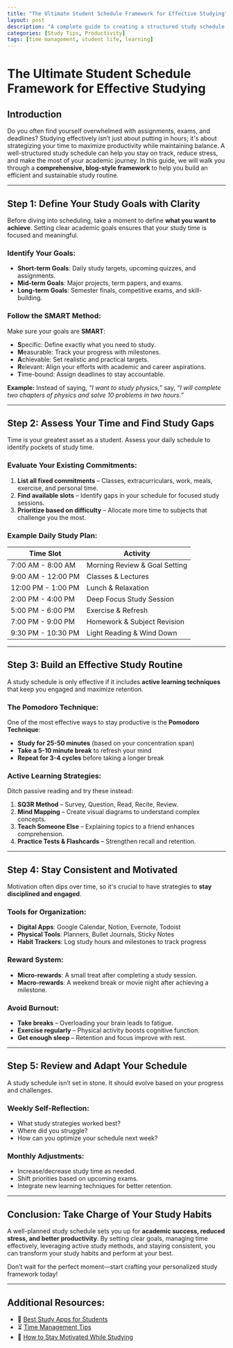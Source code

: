 ```yaml
---
title: "The Ultimate Student Schedule Framework for Effective Studying"
layout: post
description: "A complete guide to creating a structured study schedule for academic success."
categories: [Study Tips, Productivity]
tags: [time management, student life, learning]
---
```


# The Ultimate Student Schedule Framework for Effective Studying

## Introduction

Do you often find yourself overwhelmed with assignments, exams, and deadlines? Studying effectively isn’t just about putting in hours; it's about strategizing your time to maximize productivity while maintaining balance. A well-structured study schedule can help you stay on track, reduce stress, and make the most of your academic journey. In this guide, we will walk you through a **comprehensive, blog-style framework** to help you build an efficient and sustainable study routine. 

---

## Step 1: Define Your Study Goals with Clarity

Before diving into scheduling, take a moment to define **what you want to achieve**. Setting clear academic goals ensures that your study time is focused and meaningful.

### Identify Your Goals:
- **Short-term Goals**: Daily study targets, upcoming quizzes, and assignments.
- **Mid-term Goals**: Major projects, term papers, and exams.
- **Long-term Goals**: Semester finals, competitive exams, and skill-building.

### Follow the SMART Method:
Make sure your goals are **SMART**:
- **S**pecific: Define exactly what you need to study.
- **M**easurable: Track your progress with milestones.
- **A**chievable: Set realistic and practical targets.
- **R**elevant: Align your efforts with academic and career aspirations.
- **T**ime-bound: Assign deadlines to stay accountable.

**Example:** Instead of saying, _“I want to study physics,”_ say, _“I will complete two chapters of physics and solve 10 problems in two hours.”_

---

## Step 2: Assess Your Time and Find Study Gaps

Time is your greatest asset as a student. Assess your daily schedule to identify pockets of study time.

### Evaluate Your Existing Commitments:
1. **List all fixed commitments** – Classes, extracurriculars, work, meals, exercise, and personal time.
2. **Find available slots** – Identify gaps in your schedule for focused study sessions.
3. **Prioritize based on difficulty** – Allocate more time to subjects that challenge you the most.

### Example Daily Study Plan:
| Time Slot  | Activity         |
|------------|----------------|
| 7:00 AM - 8:00 AM | Morning Review & Goal Setting |
| 9:00 AM - 12:00 PM | Classes & Lectures |
| 12:00 PM - 1:00 PM | Lunch & Relaxation |
| 2:00 PM - 4:00 PM | Deep Focus Study Session |
| 5:00 PM - 6:00 PM | Exercise & Refresh |
| 7:00 PM - 9:00 PM | Homework & Subject Revision |
| 9:30 PM - 10:30 PM | Light Reading & Wind Down |

---

## Step 3: Build an Effective Study Routine

A study schedule is only effective if it includes **active learning techniques** that keep you engaged and maximize retention.

### The Pomodoro Technique:
One of the most effective ways to stay productive is the **Pomodoro Technique**:
- **Study for 25-50 minutes** (based on your concentration span)
- **Take a 5-10 minute break** to refresh your mind
- **Repeat for 3-4 cycles** before taking a longer break

### Active Learning Strategies:
Ditch passive reading and try these instead:
1. **SQ3R Method** – Survey, Question, Read, Recite, Review.
2. **Mind Mapping** – Create visual diagrams to understand complex concepts.
3. **Teach Someone Else** – Explaining topics to a friend enhances comprehension.
4. **Practice Tests & Flashcards** – Strengthen recall and retention.

---

## Step 4: Stay Consistent and Motivated

Motivation often dips over time, so it's crucial to have strategies to **stay disciplined and engaged**.

### Tools for Organization:
- **Digital Apps**: Google Calendar, Notion, Evernote, Todoist
- **Physical Tools**: Planners, Bullet Journals, Sticky Notes
- **Habit Trackers**: Log study hours and milestones to track progress

### Reward System:
- **Micro-rewards**: A small treat after completing a study session.
- **Macro-rewards**: A weekend break or movie night after achieving a milestone.

### Avoid Burnout:
- **Take breaks** – Overloading your brain leads to fatigue.
- **Exercise regularly** – Physical activity boosts cognitive function.
- **Get enough sleep** – Retention and focus improve with rest.

---

## Step 5: Review and Adapt Your Schedule

A study schedule isn’t set in stone. It should evolve based on your progress and challenges.

### Weekly Self-Reflection:
- What study strategies worked best?
- Where did you struggle?
- How can you optimize your schedule next week?

### Monthly Adjustments:
- Increase/decrease study time as needed.
- Shift priorities based on upcoming exams.
- Integrate new learning techniques for better retention.

---

## Conclusion: Take Charge of Your Study Habits

A well-planned study schedule sets you up for **academic success, reduced stress, and better productivity**. By setting clear goals, managing time effectively, leveraging active study methods, and staying consistent, you can transform your study habits and perform at your best.

Don’t wait for the perfect moment—start crafting your personalized study framework today!

---

## Additional Resources:
- 📱 [Best Study Apps for Students](#)
- ⏳ [Time Management Tips](#)
- 🎯 [How to Stay Motivated While Studying](#)
